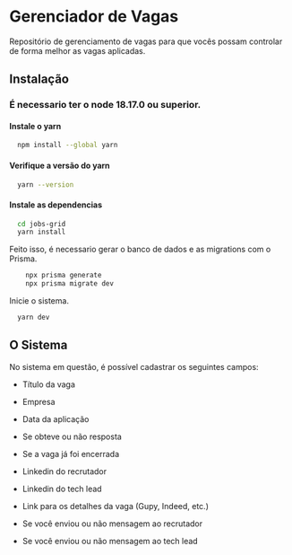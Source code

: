 
# Gerenciador de Vagas

Repositório de gerenciamento de vagas para que vocês possam controlar de forma melhor as vagas aplicadas.


## Instalação

### É necessario ter o node 18.17.0 ou superior.

#### Instale o yarn
```bash
  npm install --global yarn
```
    
#### Verifique a versão do yarn
```bash
  yarn --version
```
        
#### Instale as dependencias
```bash
  cd jobs-grid
  yarn install
```

Feito isso, é necessario gerar o banco de dados e as migrations com o Prisma.

```bash
    npx prisma generate
    npx prisma migrate dev
```

Inicie o sistema.

```bash
  yarn dev
```

## O Sistema
No sistema em questão, é possível cadastrar os seguintes campos:

- Título da vaga

- Empresa

- Data da aplicação

- Se obteve ou não resposta

- Se a vaga já foi encerrada

- Linkedin do recrutador

- Linkedin do tech lead

- Link para os detalhes da vaga (Gupy, Indeed, etc.)

- Se você enviou ou não mensagem ao recrutador

- Se você enviou ou não mensagem ao tech lead

